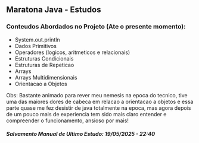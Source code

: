 ## Maratona Java - Estudos

### Conteudos Abordados no Projeto (Ate o presente momento):
- System.out.println
- Dados Primitivos
- Operadores (logicos, aritmeticos e relacionais)
- Estruturas Condicionais
- Estruturas de Repeticao
- Arrays
- Arrays Multidimensionais
- Orientacao a Objetos

Obs: Bastante animado para rever meu nemesis na epoca do tecnico, tive uma das maiores dores de cabeca em relacao a orientacao a objetos e essa parte quase me fez desistir de java totalmente na epoca, mas agora depois de um pouco mais de experiencia tem sido mais claro entender e compreender o funcionamento, ansioso por mais! 
#### *Salvamento Manual de Ultimo Estudo: 19/05/2025 - 22:40*